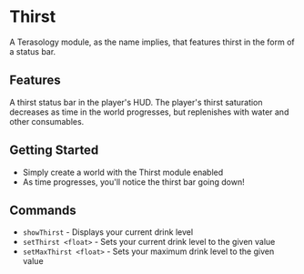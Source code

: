 # Thirst
A Terasology module, as the name implies, that features thirst in the form of a status bar.

## Features
A thirst status bar in the player's HUD.
The player's thirst saturation decreases as time in the world progresses, but replenishes with water and other consumables.

## Getting Started
* Simply create a world with the Thirst module enabled
* As time progresses, you'll notice the thirst bar going down!

## Commands
* `showThirst` - Displays your current drink level
* `setThirst <float>` - Sets your current drink level to the given value
* `setMaxThirst <float>` - Sets your maximum drink level to the given value
